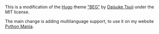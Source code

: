 This is a modification of the [Hugo](http://gohugo.io/) theme ["BEG"](https://github.com/dim0627/hugo_theme_beg/) by [Daisuke Tsuji](https://yet.unresolved.xyz/) under the MIT license.

The main change is adding multilanguage support, to use it on my website [Python Mania](https://www.pythonmania.net/).
